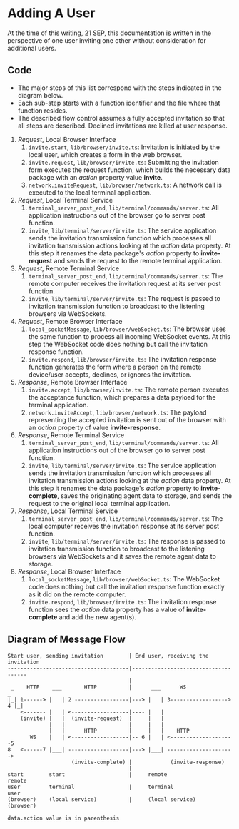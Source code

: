 <!-- documentation/invitation - Notes on the flow control of the invitation process. -->

# Adding A User
At the time of this writing, 21 SEP, this documentation is written in the perspective of one user inviting one other without consideration for additional users.


## Code
* The major steps of this list correspond with the steps indicated in the diagram below.
* Each sub-step starts with a function identifier and the file where that function resides.
* The described flow control assumes a fully accepted invitation so that all steps are described.  Declined invitations are killed at user response.

1. *Request*, Local Browser Interface
   1. `invite.start`, `lib/browser/invite.ts`: Invitation is initiated by the local user, which creates a form in the web browser.
   2. `invite.request`, `lib/browser/invite.ts`: Submitting the invitation form executes the request function, which builds the necessary data package with an *action* property value **invite**.
   3. `network.inviteRequest`, `lib/browser/network.ts`: A network call is executed to the local terminal application.
2. *Request*, Local Terminal Service
   1. `terminal_server_post_end`, `lib/terminal/commands/server.ts`: All application instructions out of the browser go to server post function.
   2. `invite`, `lib/terminal/server/invite.ts`:  The service application sends the invitation transmission function which processes all invitation transmission actions looking at the *action* data property.  At this step it renames the data package's *action* property to **invite-request** and sends the request to the remote terminal application.
3. *Request*, Remote Terminal Service
   1. `terminal_server_post_end`, `lib/terminal/commands/server.ts`: The remote computer receives the invitation request at its server post function.
   2. `invite`, `lib/terminal/server/invite.ts`: The request is passed to invitation transmission function to broadcast to the listening browsers via WebSockets.
4. *Request*, Remote Browser Interface
   1. `local_socketMessage`, `lib/browser/webSocket.ts`: The browser uses the same function to process all incoming WebSocket events.  At this step the WebSocket code does nothing but call the invitation response function.
   2. `invite.respond`, `lib/browser/invite.ts`: The invitation response function generates the form where a person on the remote device/user accepts, declines, or ignores the invitation.
5. *Response*, Remote Browser Interface
   1. `invite.accept`, `lib/browser/invite.ts`: The remote person executes the acceptance function, which prepares a data payload for the terminal application.
   2. `network.inviteAccept`, `lib/browser/network.ts`: The payload representing the accepted invitation is sent out of the browser with an *action* property of value **invite-response**.
6. *Response*, Remote Terminal Service
   1. `terminal_server_post_end`, `lib/terminal/commands/server.ts`: All application instructions out of the browser go to server post function.
   2. `invite`, `lib/terminal/server/invite.ts`: The service application sends the invitation transmission function which processes all invitation transmission actions looking at the *action* data property.  At this step it renames the data package's *action* property to **invite-complete**, saves the originating agent data to storage, and sends the request to the original local terminal application.
7. *Response*, Local Terminal Service
   1. `terminal_server_post_end`, `lib/terminal/commands/server.ts`: The local computer receives the invitation response at its server post function.
   2. `invite`, `lib/terminal/server/invite.ts`: The response is passed to invitation transmission function to broadcast to the listening browsers via WebSockets and it saves the remote agent data to storage.
8. *Response*, Local Browser Interface
   1. `local_socketMessage`, `lib/browser/webSocket.ts`: The WebSocket code does nothing but call the invitation response function exactly as it did on the remote computer.
   2. `invite.respond`, `lib/browser/invite.ts`: The invitation response function sees the *action* data property has a value of **invite-complete** and add the new agent(s).

## Diagram of Message Flow
```
Start user, sending invitation        | End user, receiving the invitation
--------------------------------------|-------------------------------------
                                      |
 _    HTTP    ___       HTTP          |      ___      WS                  _
|_| 1------> |   | 2 -----------------|---> |   | 3------------------> 4 |_|
    <------- |   | <------------------|---- |   |
    (invite) |   |  (invite-request)  |     |   |
             |   |                    |     |   |
             |   |      HTTP          |     |   |    HTTP
       WS    |   | <------------------|-- 6 |   | <--------------------5
8   <------7 |___| -------------------|---> |___| --------------------->
                    (invite-complete) |            (invite-response)
                                      | 
start        start                    |     remote                 remote
user         terminal                 |     terminal               user
(browser)    (local service)          |     (local service)        (browser)

data.action value is in parenthesis
```
